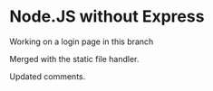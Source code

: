 Node.JS without Express
=======================

Working on a login page in this branch

Merged with the static file handler.

Updated comments.

